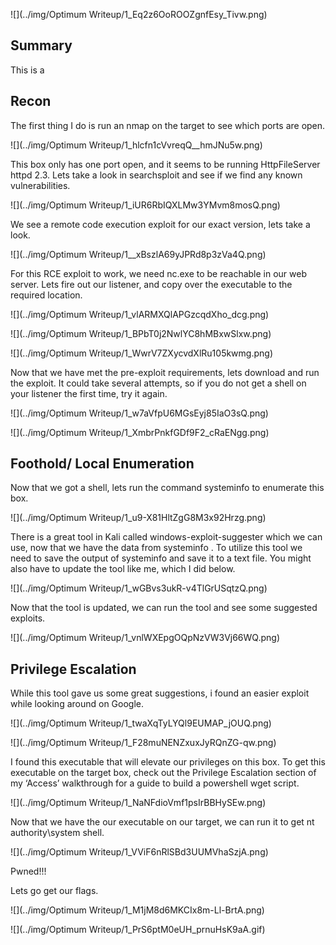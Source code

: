 ![](../img/Optimum Writeup/1_Eq2z6OoROOZgnfEsy_Tivw.png)

## Summary

This is a

## Recon

The first thing I do is run an nmap on the target to see which ports are open.

![](../img/Optimum Writeup/1_hlcfn1cVvreqQ__hmJNu5w.png)

This box only has one port open, and it seems to be running HttpFileServer httpd 2.3. Lets take a look in searchsploit and see if we find any known vulnerabilities.

![](../img/Optimum Writeup/1_iUR6RbIQXLMw3YMvm8mosQ.png)

We see a remote code execution exploit for our exact version, lets take a look.

![](../img/Optimum Writeup/1__xBszlA69yJPRd8p3zVa4Q.png)

For this RCE exploit to work, we need nc.exe to be reachable in our web server. Lets fire out our listener, and copy over the executable to the required location.

![](../img/Optimum Writeup/1_vlARMXQlAPGzcqdXho_dcg.png)

![](../img/Optimum Writeup/1_BPbT0j2NwlYC8hMBxwSlxw.png)

![](../img/Optimum Writeup/1_WwrV7ZXycvdXlRu105kwmg.png)

Now that we have met the pre-exploit requirements, lets download and run the exploit. It could take several attempts, so if you do not get a shell on your listener the first time, try it again.

![](../img/Optimum Writeup/1_w7aVfpU6MGsEyj85IaO3sQ.png)

![](../img/Optimum Writeup/1_XmbrPnkfGDf9F2_cRaENgg.png)

## Foothold/ Local Enumeration

Now that we got a shell, lets run the command systeminfo to enumerate this box.

![](../img/Optimum Writeup/1_u9-X81HltZgG8M3x92Hrzg.png)

There is a great tool in Kali called windows-exploit-suggester which we can use, now that we have the data from systeminfo . To utilize this tool we need to save the output of systeminfo and save it to a text file. You might also have to update the tool like me, which I did below.

![](../img/Optimum Writeup/1_wGBvs3ukR-v4TlGrUSqtzQ.png)

Now that the tool is updated, we can run the tool and see some suggested exploits.

![](../img/Optimum Writeup/1_vnlWXEpgOQpNzVW3Vj66WQ.png)

## Privilege Escalation

While this tool gave us some great suggestions, i found an easier exploit while looking around on Google.

![](../img/Optimum Writeup/1_twaXqTyLYQl9EUMAP_jOUQ.png)

![](../img/Optimum Writeup/1_F28muNENZxuxJyRQnZG-qw.png)

I found this executable that will elevate our privileges on this box. To get this executable on the target box, check out the Privilege Escalation section of my ‘Access’ walkthrough for a guide to build a powershell wget script.

![](../img/Optimum Writeup/1_NaNFdioVmf1psIrBBHySEw.png)

Now that we have the our executable on our target, we can run it to get nt authority\system shell.

![](../img/Optimum Writeup/1_VViF6nRlSBd3UUMVhaSzjA.png)

Pwned!!!

Lets go get our flags.

![](../img/Optimum Writeup/1_M1jM8d6MKCIx8m-Ll-BrtA.png)

![](../img/Optimum Writeup/1_PrS6ptM0eUH_prnuHsK9aA.gif)